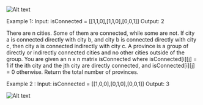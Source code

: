 ![Alt text](https://assets.leetcode.com/uploads/2020/12/24/graph1.jpg)

Example 1:
Input: isConnected = [[1,1,0],[1,1,0],[0,0,1]]
Output: 2

There are n cities. Some of them are connected, while some are not. If city a is connected directly with city b, and city b is connected directly with city c, then city a is connected indirectly with city c.
A province is a group of directly or indirectly connected cities and no other cities outside of the group.
You are given an n x n matrix isConnected where isConnected[i][j] = 1 if the ith city and the jth city are directly connected, and isConnected[i][j] = 0 otherwise.
Return the total number of provinces.

Example 2 :
Input: isConnected = [[1,0,0],[0,1,0],[0,0,1]]
Output: 3

![Alt text](https://assets.leetcode.com/uploads/2020/12/24/graph2.jpg)





     